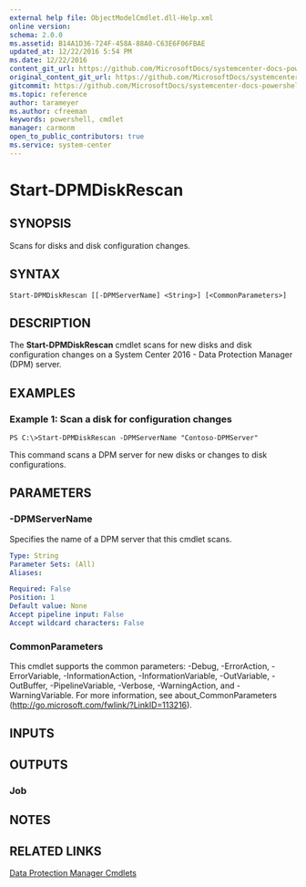 ```yaml
---
external help file: ObjectModelCmdlet.dll-Help.xml
online version: 
schema: 2.0.0
ms.assetid: B14A1D36-724F-458A-88A0-C63E6F06FBAE
updated_at: 12/22/2016 5:54 PM
ms.date: 12/22/2016
content_git_url: https://github.com/MicrosoftDocs/systemcenter-docs-powershell/blob/live/systemcenter-cmdlets/SystemCenter2016/DataProtectionManager/vlatest/Start-DPMDiskRescan.md
original_content_git_url: https://github.com/MicrosoftDocs/systemcenter-docs-powershell/blob/live/systemcenter-cmdlets/SystemCenter2016/DataProtectionManager/vlatest/Start-DPMDiskRescan.md
gitcommit: https://github.com/MicrosoftDocs/systemcenter-docs-powershell/blob/17c3a51bd892aad46c731d9f381f0704b4815004/systemcenter-cmdlets/SystemCenter2016/DataProtectionManager/vlatest/Start-DPMDiskRescan.md
ms.topic: reference
author: tarameyer
ms.author: cfreeman
keywords: powershell, cmdlet
manager: carmonm
open_to_public_contributors: true
ms.service: system-center
---
```


# Start-DPMDiskRescan

## SYNOPSIS
Scans for disks and disk configuration changes.

## SYNTAX

```
Start-DPMDiskRescan [[-DPMServerName] <String>] [<CommonParameters>]
```

## DESCRIPTION
The **Start-DPMDiskRescan** cmdlet scans for new disks and disk configuration changes on a System Center 2016 - Data Protection Manager (DPM) server.

## EXAMPLES

### Example 1: Scan a disk for configuration changes
```
PS C:\>Start-DPMDiskRescan -DPMServerName "Contoso-DPMServer"
```

This command scans a DPM server for new disks or changes to disk configurations.

## PARAMETERS

### -DPMServerName
Specifies the name of a DPM server that this cmdlet scans.

```yaml
Type: String
Parameter Sets: (All)
Aliases: 

Required: False
Position: 1
Default value: None
Accept pipeline input: False
Accept wildcard characters: False
```

### CommonParameters
This cmdlet supports the common parameters: -Debug, -ErrorAction, -ErrorVariable, -InformationAction, -InformationVariable, -OutVariable, -OutBuffer, -PipelineVariable, -Verbose, -WarningAction, and -WarningVariable. For more information, see about_CommonParameters (http://go.microsoft.com/fwlink/?LinkID=113216).

## INPUTS

## OUTPUTS

### Job

## NOTES

## RELATED LINKS

[Data Protection Manager Cmdlets](xref:SystemCenter2016/DataProtectionManager/vlatest/DataProtectionManager.md)

